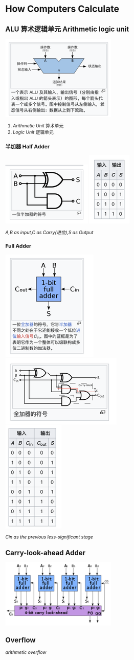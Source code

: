 # How Computers Calculate

## ALU 算术逻辑单元 Arithmetic logic unit

<img src="./assets/CleanShot%202024-01-02%20at%2015.30.17@2x.png" alt="CleanShot 2024-01-02 at 15.30.17@2x" style="zoom:50%;" />

1. *Arithmetic Unit* 算术单元
2. *Logic Unit* 逻辑单元

### 半加器 Half Adder

<img src="./assets/CleanShot%202024-01-02%20at%2015.20.01@2x.png" alt="CleanShot 2024-01-02 at 15.20.01@2x" style="zoom:50%;" />

<img src="./assets/CleanShot%202024-01-02%20at%2015.20.43@2x.png" alt="CleanShot 2024-01-02 at 15.20.43@2x" style="zoom:50%;" />

*A,B as input,C as Carry(进位),S as Output*

### Full Adder

<img src="./assets/CleanShot%202024-01-02%20at%2015.22.03@2x.png" alt="CleanShot 2024-01-02 at 15.22.03@2x" style="zoom:50%;" />

<img src="./assets/CleanShot%202024-01-02%20at%2015.22.15@2x.png" alt="CleanShot 2024-01-02 at 15.22.15@2x" style="zoom: 67%;" />

<img src="./assets/CleanShot%202024-01-02%20at%2015.22.45@2x.png" alt="CleanShot 2024-01-02 at 15.22.45@2x" style="zoom:50%;" />

*Cin as the previous less-significant stage*

## Carry-look-ahead Adder

<img src="./assets/220px-4-bit_carry_lookahead_adder.svg.png" alt="img" style="zoom:150%;" />

## Overflow

*arithmetic overflow*

